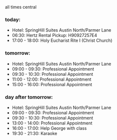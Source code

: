 all times central

### today:

* Hotel: SpringHill Suites Austin North/Parmer Lane
* 06:30: Hertz Rental Pickup: H90927257E4
* 17:00 - 18:00: Holy Eucharist Rite I (Christ Church)

### tomorrow:

* Hotel: SpringHill Suites Austin North/Parmer Lane
* 09:00 - 09:30: Professional Appointment
* 09:30 - 10:30: Professional Appointment
* 11:00 - 12:00: Professional Appointment
* 15:00 - 16:00: Professional Appointment

### day after tomorrow:

* Hotel: SpringHill Suites Austin North/Parmer Lane
* 09:00 - 09:30: Professional Appointment
* 09:30 - 10:30: Professional Appointment
* 13:00 - 14:00: Professional Appointment
* 16:00 - 17:00: Help George with class
* 19:30 - 21:30: Karaoke
